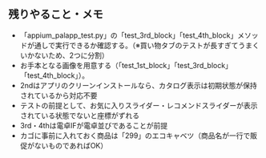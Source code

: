 ## 残りやること・メモ

- 「appium_palapp_test.py」の「test_3rd_block」「test_4th_block」メソッドが通しで実行できるか確認する。（※買い物タブのテストが長すぎてうまくいかないため、2つに分割）
- お手本となる画像を用意する（「test_1st_block」「test_3rd_block」「test_4th_block」）。
- 2ndはアプリのクリーンインストールなら、カタログ表示は初期状態が保持されているから対応不要
- テストの前提として、お気に入りスライダー・レコメンドスライダーが表示されている状態でないと座標がずれる
- 3rd・4thは電卓IFが電卓並びであることが前提
- カゴに事前に入れておく商品は「299」のエコキャベツ（商品名が一行で販促がないものであればOK）

